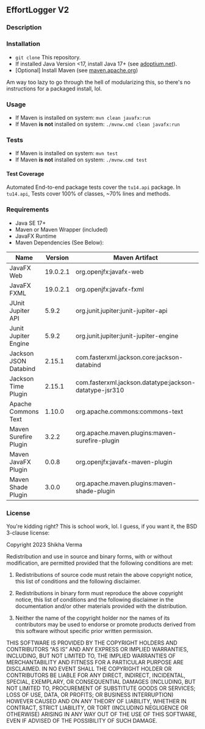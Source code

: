## EffortLogger V2

### Description

### Installation
- `git clone` This repository.
- If installed Java Version <17, install Java 17+ (see [adoptium.net](https://adoptium.net)).
- [Optional] Install Maven (see [maven.apache.org](https://maven.apache.org/users/index.html))

Am way too lazy to go through the hell of modularizing this, so there's no instructions for a 
packaged install, lol.

### Usage
- If Maven is installed on system: `mvn clean javafx:run`
- If Maven **is not** installed on system: `./mvnw.cmd clean javafx:run`

### Tests
- If Maven is installed on system: `mvn test`
- If Maven **is not** installed on system: `./mvnw.cmd test`

#### Test Coverage
Automated End-to-end package tests cover the `tu14.api` package.
In `tu14.api`, Tests cover 100% of classes, ~70% lines and methods.  

### Requirements
- Java SE 17+ 
- Maven or Maven Wrapper (included)
- JavaFX Runtime 
- Maven Dependencies (See Below):

| Name                  | Version  | Maven Artifact                                         |
|-----------------------|----------|--------------------------------------------------------|
| JavaFX Web            | 19.0.2.1 | org.openjfx:javafx-web                                 |
| JavaFX FXML           | 19.0.2.1 | org.openjfx:javafx-fxml                                |
| JUnit Jupiter API     | 5.9.2    | org.junit.jupiter:junit-jupiter-api                    |
| Junit Jupiter Engine  | 5.9.2    | org.junit.jupiter:junit-jupiter-engine                 |
| Jackson JSON Databind | 2.15.1   | com.fasterxml.jackson.core:jackson-databind            |
| Jackson Time Plugin   | 2.15.1   | com.fasterxml.jackson.datatype:jackson-datatype-jsr310 |
| Apache Commons Text   | 1.10.0   | org.apache.commons:commons-text                        | 
| Maven Surefire Plugin | 3.2.2    | org.apache.maven.plugins:maven-surefire-plugin         |
| Maven JavaFX Plugin   | 0.0.8    | org.openjfx:javafx-maven-plugin                        |
| Maven Shade Plugin    | 3.0.0    | org.apache.maven.plugins:maven-shade-plugin            |

### License
You're kidding right? This is school work, lol. I guess, if you want it, the BSD 3-clause license:

Copyright 2023 Shikha Verma

Redistribution and use in source and binary forms, with or without modification, are permitted provided that the following conditions are met:

1. Redistributions of source code must retain the above copyright notice, this list of conditions and the following disclaimer.

2. Redistributions in binary form must reproduce the above copyright notice, this list of conditions and the following disclaimer in the documentation and/or other materials provided with the distribution.

3. Neither the name of the copyright holder nor the names of its contributors may be used to endorse or promote products derived from this software without specific prior written permission.

THIS SOFTWARE IS PROVIDED BY THE COPYRIGHT HOLDERS AND CONTRIBUTORS “AS IS” AND ANY EXPRESS OR IMPLIED WARRANTIES, INCLUDING, BUT NOT LIMITED TO, THE IMPLIED WARRANTIES OF MERCHANTABILITY AND FITNESS FOR A PARTICULAR PURPOSE ARE DISCLAIMED. IN NO EVENT SHALL THE COPYRIGHT HOLDER OR CONTRIBUTORS BE LIABLE FOR ANY DIRECT, INDIRECT, INCIDENTAL, SPECIAL, EXEMPLARY, OR CONSEQUENTIAL DAMAGES (INCLUDING, BUT NOT LIMITED TO, PROCUREMENT OF SUBSTITUTE GOODS OR SERVICES; LOSS OF USE, DATA, OR PROFITS; OR BUSINESS INTERRUPTION) HOWEVER CAUSED AND ON ANY THEORY OF LIABILITY, WHETHER IN CONTRACT, STRICT LIABILITY, OR TORT (INCLUDING NEGLIGENCE OR OTHERWISE) ARISING IN ANY WAY OUT OF THE USE OF THIS SOFTWARE, EVEN IF ADVISED OF THE POSSIBILITY OF SUCH DAMAGE.


